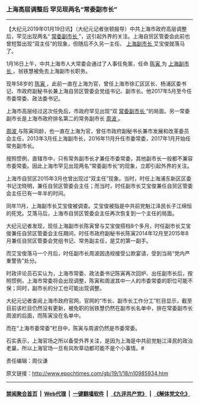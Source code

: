 ### 上海高层调整后 罕见现两名“常委副市长”
------------------------

<p>
 【大纪元2019年01月19日讯】（大纪元记者张顿报导）中共上海市政府高层调整后，罕见出现两名“
 <a href="http://www.epochtimes.com/gb/tag/%E5%B8%B8%E5%A7%94%E5%89%AF%E5%B8%82%E9%95%BF.html">
  常委副市长
 </a>
 ”，这引起外界的关注。上海自贸区管委会此前也曾短暂出现“双主任”的现象，但随后不久另一主任、
 <a href="http://www.epochtimes.com/gb/tag/%E4%B8%8A%E6%B5%B7%E5%89%AF%E5%B8%82%E9%95%BF.html">
  上海副市长
 </a>
 艾宝俊就落马了。
</p>
<p>
 1月16日上午，中共上海市人大常委会通过了人事任免案，任命
 <a href="http://www.epochtimes.com/gb/tag/%E9%99%88%E5%AF%85.html">
  陈寅
 </a>
 为
 <a href="http://www.epochtimes.com/gb/tag/%E4%B8%8A%E6%B5%B7%E5%89%AF%E5%B8%82%E9%95%BF.html">
  上海副市长
 </a>
 ，翁铁慧被免去上海副市长职务。
</p>
<p>
 现年58岁的
 <a href="http://www.epochtimes.com/gb/tag/%E9%99%88%E5%AF%85.html">
  陈寅
 </a>
 ，此前一直在上海为官，曾任上海市徐汇区区长、杨浦区委书记、市政府副秘书长兼上海自贸区管委会党组书记、副市长。他2017年5月至今任市委常委、政法委书记。
</p>
<p>
 上海市高层经过这次任免后，市政府罕见出现“双
 <a href="http://www.epochtimes.com/gb/tag/%E5%B8%B8%E5%A7%94%E5%89%AF%E5%B8%82%E9%95%BF.html">
  常委副市长
 </a>
 ”的局面。另一常委副市长是上海市政府排名第二的常务副市长
 <a href="http://www.epochtimes.com/gb/tag/%E5%91%A8%E6%B3%A2.html">
  周波
 </a>
 。
</p>
<p>
 <a href="http://www.epochtimes.com/gb/tag/%E5%91%A8%E6%B3%A2.html">
  周波
 </a>
 与陈寅同龄，也一直在上海为官，曾任市政府副秘书长兼市发展和改革委员会主任，2013年3月任上海副市长，2016年11月升任市委常委，2017年1月开始任常务副市长。
</p>
<p>
 按照惯例，直辖市中，只有常务副市长才兼任市委常委，其他副市长一般都不兼容市委常委。因此上海市罕见出现两名“常委副市长”的现象，立即引起外界的关注。
</p>
<p>
 上海市自贸区2015年3月也曾出现过“双主任”现象。当时，时任上海浦东新区区委书记沈晓明，兼任自贸区管委会主任；而当时，时任副市长艾宝俊兼任自贸区管委会主任已有一年半的时间。
</p>
<p>
 同年11月，上海副市长艾宝俊被调查。艾宝俊被指是中共前党魁江泽民长子江绵恒的死党。艾落马后，上海市自贸区管委会主任再次恢复到一个主任的局面。
</p>
<p>
 大纪元记者发现，现任上海副市长陈寅曾与艾宝俊搭档8个多月，时任副市长艾宝俊兼任自贸区管委会主任期间，时任市政府副秘书长陈寅2014年12月至2015年8月兼任自贸区管委会党组书记、常务副主任，是艾的第一副手。
</p>
<p>
 而艾宝俊落马一个月后，时任副市长周波因违规接受公款宴请，受到当局“党内严重警告”处分。
</p>
<p>
 时政评论员石实认为，上海市常委、政法委书记陈寅再次回炉、出任副市长后，按照惯例，上海市常委将会出现调整，陈寅和周波其中一人的市委常委的职位可能不保；同时，副市长的分工也可能出现调整。
</p>
<p>
 大纪元记者查阅上海市政府官网，官网的“市长、副市长工作分工”栏目显示，截至目前该栏目仍然没有更新，被免职的翁铁慧仍然在副市长名单中，排在常委副市长周波的后面，而陈寅没在名单中。
</p>
<p>
 而在“上海市委常委”栏目中，陈寅与周波仍然是市委常委。
</p>
<p>
 石实表示，上海官场之所以备受外界关注，是因为上海是中共前党魁江泽民的政治老巢，所以上海官场一旦有风吹草动都可能不是个小事情。#
</p>
<p>
 责任编辑：周仪谦
</p>

原文链接：http://www.epochtimes.com/gb/19/1/18/n10985934.htm


------------------------
#### [禁闻聚合首页](https://github.com/gfw-breaker/banned-news/blob/master/README.md) &nbsp;|&nbsp; [Web代理](https://github.com/gfw-breaker/open-proxy/blob/master/README.md) &nbsp;|&nbsp; [一键翻墙软件](https://github.com/gfw-breaker/nogfw/blob/master/README.md) &nbsp;|&nbsp; [《九评共产党》](https://github.com/gfw-breaker/9ping.md/blob/master/README.md#九评之一评共产党是什么) &nbsp;|&nbsp; [《解体党文化》](https://github.com/gfw-breaker/jtdwh.md/blob/master/README.md#绪论)
